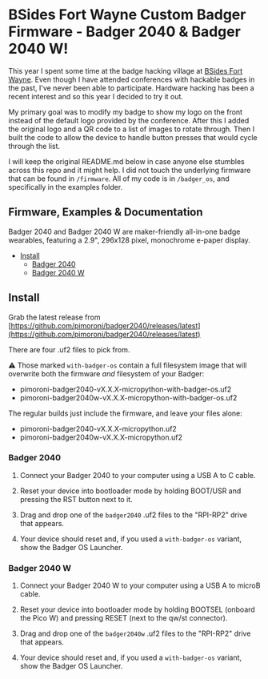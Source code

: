 # BSides Fort Wayne Custom Badger Firmware - Badger 2040 & Badger 2040 W!

This year I spent some time at the badge hacking village at [BSides Fort Wayne](https://bsidesfortwayne.org/). Even though I have attended conferences with hackable badges in the past, I've never been able to participate. Hardware hacking has been a recent interest and so this year I decided to try it out. 

My primary goal was to modify my badge to show my logo on the front instead of the default logo provided by the conference. After this I added the original logo and a QR code to a list of images to rotate through. Then I built the code to allow the device to handle button presses that would cycle through the list.

I will keep the original README.md below in case anyone else stumbles across this repo and it might help. I did not touch the underlying firmware that can be found in `/firmware`. All of my code is in `/badger_os`, and specifically in the examples folder.

## Firmware, Examples & Documentation <!-- omit in toc -->

Badger 2040 and Badger 2040 W are maker-friendly all-in-one badge wearables, featuring a 2.9", 296x128 pixel, monochrome e-paper display.

- [Install](#install)
  - [Badger 2040](#badger-2040)
  - [Badger 2040 W](#badger-2040-w)

## Install

Grab the latest release from [https://github.com/pimoroni/badger2040/releases/latest](https://github.com/pimoroni/badger2040/releases/latest)

There are four .uf2 files to pick from.

:warning: Those marked `with-badger-os` contain a full filesystem image that will overwrite both the firmware *and* filesystem of your Badger:

* pimoroni-badger2040-vX.X.X-micropython-with-badger-os.uf2 
* pimoroni-badger2040w-vX.X.X-micropython-with-badger-os.uf2 

The regular builds just include the firmware, and leave your files alone:

* pimoroni-badger2040-vX.X.X-micropython.uf2 
* pimoroni-badger2040w-vX.X.X-micropython.uf2

###  Badger 2040

1. Connect your Badger 2040 to your computer using a USB A to C cable.

2. Reset your device into bootloader mode by holding BOOT/USR and pressing the RST button next to it.

3. Drag and drop one of the `badger2040` .uf2 files to the "RPI-RP2" drive that appears.

4. Your device should reset and, if you used a `with-badger-os` variant, show the Badger OS Launcher.

### Badger 2040 W

1. Connect your Badger 2040 W to your computer using a USB A to microB cable.

2. Reset your device into bootloader mode by holding BOOTSEL (onboard the Pico W) and pressing RESET (next to the qw/st connector). 

3. Drag and drop one of the `badger2040w` .uf2 files to the "RPI-RP2" drive that appears.

4. Your device should reset and, if you used a `with-badger-os` variant, show the Badger OS Launcher.
